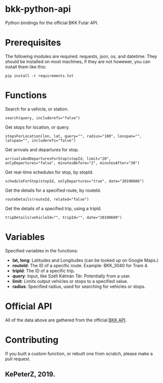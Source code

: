 # bkk-python-api

Python bindings for the official BKK Futár API.


# Prerequisites

The following modules are required: requests, json, os, and datetime. They should be installed on most machines, if they are not howewer, you can install them like this:

```
pip install -r requirements.txt
```

# Functions

Search for a vehicle, or station.
```
search(query, includerefs="false")
```

Get stops for location, or query.
```
stopsForLocation(lon, lat, query="", radius="100", lonspan="", latspan="", includerefs="false")
```

Get arrivals and departures for stop.
```
arrivalsAndDeparturesForStop(stopId, limit="20", onlyDepartures="false", minutesBefore="2", minutesAfter="30")
```

Get real-time schedules for stop, by stopId.
```
scheduleForStop(stopId, onlyDepartures="true", date="20190606")
```

Get the details for a specified route, by routeId.
```
routeDetails(routeId, related="false")
```

Get the details of a specified trip, using a tripId.
```
tripDetails(vehicleId="", tripId="", date="20190609")
```

# Variables

Specified variables in the functions:
* **lat, long**: Latitudes and Longitudes (can be looked up on Google Maps.)
* **routeId**: The ID of a specific route. Example: BKK_3040 for Tram 4.
* **tripId**: The ID of a specific trip.
* **query**: Input, like Széll Kálmán Tér. Potentially from a user.
* **limit**: Limits output vehicles or stops to a specified value.
* **radius**: Specified radius, used for searching for vehicles or stops.

# Official API

All of the data above are gathered from the official [BKK API](https://bkkfutar.docs.apiary.io/).

# Contributing

If you built a custom function, or rebuilt one from scratch, please make a pull request.

## KePeterZ, 2019.